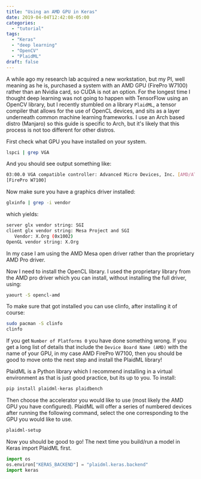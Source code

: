 ```yaml
---
title: "Using an AMD GPU in Keras"
date: 2019-04-04T12:42:08-05:00
categories:
  - "tutorial"
tags:
  - "Keras"
  - "deep learning"
  - "OpenCV"
  - "PlaidML"
draft: false 
---
```


A while ago my research lab acquired a new workstation, but my PI, well meaning as he is, purchased a system with an AMD GPU (FirePro W7100) rather than an Nvidia card, so CUDA is not an option. For the longest time I thought deep learning was not going to happen with TensorFlow using an OpenCV library, but I recently stumbled on a library `PlaidML`, a tensor compiler that allows for the use of OpenCL devices, and sits as a layer underneath common machine learning frameworks. I use an Arch based distro (Manjaro) so this guide is specific to Arch, but it's likely that this process is not too different for other distros. 

First check what GPU you have installed on your system.

``` bash
lspci | grep VGA
```

And you should see output something like:

``` bash
03:00.0 VGA compatible controller: Advanced Micro Devices, Inc. [AMD/ATI] Tonga PRO GL 
[FirePro W7100]                                                                       
```

Now make sure you have a graphics driver installed:
```bash
glxinfo | grep -i vendor
```
which yields: 
```bash
server glx vendor string: SGI
client glx vendor string: Mesa Project and SGI
   Vendor: X.Org (0x1002)
OpenGL vendor string: X.Org
```
In my case I am using the AMD Mesa open driver rather than the proprietary AMD Pro driver. 

Now I need to install the OpenCL library. I used the proprietary library from the AMD pro driver which you can install, without installing the full driver, using:
```bash
yaourt -S opencl-amd
```
To make sure that got installed you can use clinfo, after installing it of course:
```bash
sudo pacman -S clinfo
clinfo
```
If you get `Number of Platforms 0` you have done something wrong. If you get a long list of details that include the `Device Board Name (AMD)` with the name of your GPU, in my case AMD FirePro W7100, then you should be good to move onto the next step and install the PlaidML library!

PlaidML is a Python library which I recommend installing in a virtual environment as that is just good practice, but its up to you. To install:

```bash
pip install plaidml-keras plaidbench
```

Then choose the accelerator you would like to use (most likely the AMD GPU you have configured). PlaidML will offer a series of numbered devices after running the following command, select the one corresponding to the GPU you would like to use.

```bash
plaidml-setup
```

Now you should be good to go! The next time you build/run a model in Keras import PlaidML first.

```python
import os
os.environ["KERAS_BACKEND"] = "plaidml.keras.backend"
import keras
```
